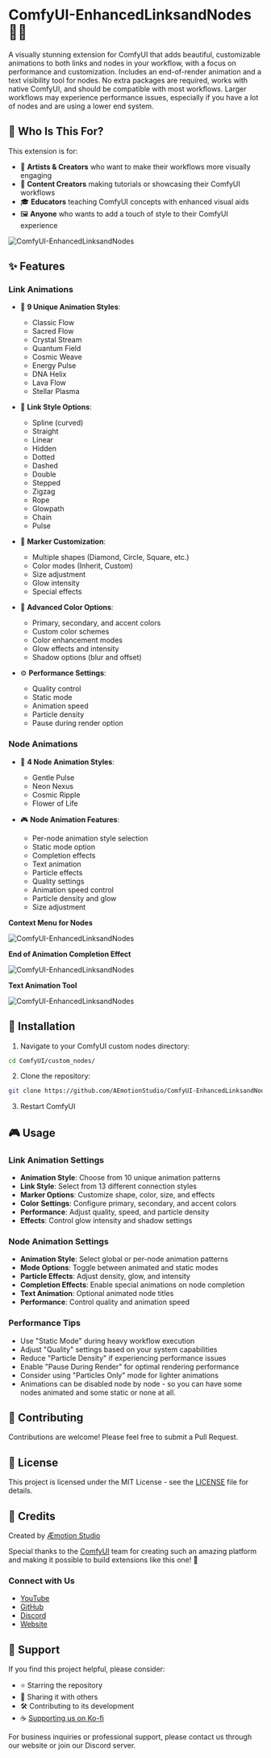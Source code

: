 # ComfyUI-EnhancedLinksandNodes 🎨✨

A visually stunning extension for ComfyUI that adds beautiful, customizable animations to both links and nodes in your workflow, with a focus on performance and customization. Includes an end-of-render animation and a text visibility tool for nodes. No extra packages are required, works with native ComfyUI, and should be compatible with most workflows. Larger workflows may experience performance issues, especially if you have a lot of nodes and are using a lower end system.

## 👥 Who Is This For?

This extension is for:
- 🎨 **Artists & Creators** who want to make their workflows more visually engaging
- 🎥 **Content Creators** making tutorials or showcasing their ComfyUI workflows
- 🎓 **Educators** teaching ComfyUI concepts with enhanced visual aids
- 🖼️ **Anyone** who wants to add a touch of style to their ComfyUI experience

![ComfyUI-EnhancedLinksandNodes](https://raw.githubusercontent.com/AEmotionStudio/ComfyUI-EnhancedLinksandNodes/main/images/preview.gif)

## ✨ Features

### Link Animations
- 🔄 **9 Unique Animation Styles**:
  - Classic Flow
  - Sacred Flow
  - Crystal Stream
  - Quantum Field
  - Cosmic Weave
  - Energy Pulse
  - DNA Helix
  - Lava Flow
  - Stellar Plasma

- 🎨 **Link Style Options**:
  - Spline (curved)
  - Straight
  - Linear
  - Hidden
  - Dotted
  - Dashed
  - Double
  - Stepped
  - Zigzag
  - Rope
  - Glowpath
  - Chain
  - Pulse

- 🎯 **Marker Customization**:
  - Multiple shapes (Diamond, Circle, Square, etc.)
  - Color modes (Inherit, Custom)
  - Size adjustment
  - Glow intensity
  - Special effects

- 🌈 **Advanced Color Options**:
  - Primary, secondary, and accent colors
  - Custom color schemes
  - Color enhancement modes
  - Glow effects and intensity
  - Shadow options (blur and offset)

- ⚙️ **Performance Settings**:
  - Quality control
  - Static mode
  - Animation speed
  - Particle density
  - Pause during render option

### Node Animations
- 💫 **4 Node Animation Styles**:
  - Gentle Pulse
  - Neon Nexus
  - Cosmic Ripple
  - Flower of Life

- 🎮 **Node Animation Features**:
  - Per-node animation style selection
  - Static mode option
  - Completion effects
  - Text animation
  - Particle effects
  - Quality settings
  - Animation speed control
  - Particle density and glow
  - Size adjustment

**Context Menu for Nodes**

![ComfyUI-EnhancedLinksandNodes](https://raw.githubusercontent.com/AEmotionStudio/ComfyUI-EnhancedLinksandNodes/main/images/preview2.gif)

**End of Animation Completion Effect**

![ComfyUI-EnhancedLinksandNodes](https://raw.githubusercontent.com/AEmotionStudio/ComfyUI-EnhancedLinksandNodes/main/images/preview3.gif)

**Text Animation Tool**

![ComfyUI-EnhancedLinksandNodes](https://raw.githubusercontent.com/AEmotionStudio/ComfyUI-EnhancedLinksandNodes/main/images/preview4.gif)

## 🚀 Installation

1. Navigate to your ComfyUI custom nodes directory:
```bash
cd ComfyUI/custom_nodes/
```

2. Clone the repository:
```bash
git clone https://github.com/AEmotionStudio/ComfyUI-EnhancedLinksandNodes.git
```

3. Restart ComfyUI

## 🎮 Usage

### Link Animation Settings
- **Animation Style**: Choose from 10 unique animation patterns
- **Link Style**: Select from 13 different connection styles
- **Marker Options**: Customize shape, color, size, and effects
- **Color Settings**: Configure primary, secondary, and accent colors
- **Performance**: Adjust quality, speed, and particle density
- **Effects**: Control glow intensity and shadow settings

### Node Animation Settings
- **Animation Style**: Select global or per-node animation patterns
- **Mode Options**: Toggle between animated and static modes
- **Particle Effects**: Adjust density, glow, and intensity
- **Completion Effects**: Enable special animations on node completion
- **Text Animation**: Optional animated node titles
- **Performance**: Control quality and animation speed

### Performance Tips
- Use "Static Mode" during heavy workflow execution
- Adjust "Quality" settings based on your system capabilities
- Reduce "Particle Density" if experiencing performance issues
- Enable "Pause During Render" for optimal rendering performance
- Consider using "Particles Only" mode for lighter animations
- Animations can be disabled node by node - so you can have some nodes animated and some static or none at all.

## 🤝 Contributing

Contributions are welcome! Please feel free to submit a Pull Request.

## 📝 License

This project is licensed under the MIT License - see the [LICENSE](LICENSE) file for details.

## 🌟 Credits

Created by [Æmotion Studio](https://aemotionstudio.org/)

Special thanks to the [ComfyUI](https://github.com/comfyanonymous/ComfyUI) team for creating such an amazing platform and making it possible to build extensions like this one! 💫

### Connect with Us
- [YouTube](https://www.youtube.com/@aemotionstudio/videos)
- [GitHub](https://github.com/AEmotionStudio/)
- [Discord](https://discord.gg/UzC9353mfp)
- [Website](https://aemotionstudio.org/)

## 💖 Support

If you find this project helpful, please consider:
- ⭐ Starring the repository
- 📢 Sharing it with others
- 🛠️ Contributing to its development
- ☕ [Supporting us on Ko-fi](https://ko-fi.com/aemotionstudio)

For business inquiries or professional support, please contact us through our website or join our Discord server.